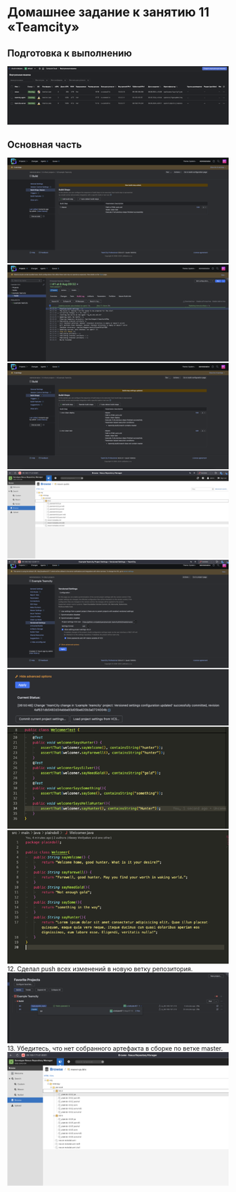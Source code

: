 # Домашнее задание к занятию 11 «Teamcity»

## Подготовка к выполнению

![1.png](img/1.png)

## Основная часть
![2.png](img/2.png)
![3.png](img/3.png)
![4.png](img/4.png)
![5.png](img/5.png)
![6.png](img/6.png)
![7.png](img/7.png)
![8.png](img/8.png)
![9.png](img/9.png)
12. Сделал push всех изменений в новую ветку репозитория.
![10.png](img/10.png)
13. Убедитесь, что нет собранного артефакта в сборке по ветке master.
![11.png](img/11.png)

